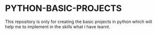# PYTHON-BASIC-PROJECTS
This repository is only for creating the basic projects in python which will help me to implement in the skills what i have learnt.
